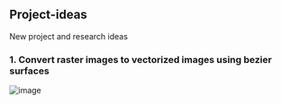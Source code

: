 ## Project-ideas
New project and research ideas

### 1. Convert raster images to vectorized images using bezier surfaces

![image](https://user-images.githubusercontent.com/52484751/169096161-01f6b1de-21fd-4ba4-9e45-8c1e5f4ebb0f.png)
